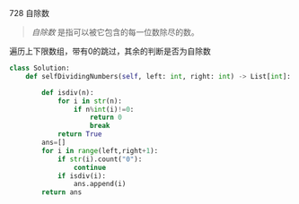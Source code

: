 728 自除数

> *自除数* 是指可以被它包含的每一位数除尽的数。

遍历上下限数组，带有0的跳过，其余的判断是否为自除数

```python
class Solution:
    def selfDividingNumbers(self, left: int, right: int) -> List[int]:

        def isdiv(n):
            for i in str(n):
                if n%int(i)!=0:
                    return 0
                    break
            return True
        ans=[]
        for i in range(left,right+1):
            if str(i).count("0"):
                continue
            if isdiv(i):
                ans.append(i)
        return ans

```


